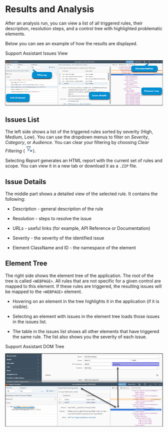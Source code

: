 <!-- loiof09fab15373b4735a36cbc3cace0c1f4 -->

# Results and Analysis

After an analysis run, you can view a list of all triggered rules, their description, resolution steps, and a control tree with highlighted problematic elements.



Below you can see an example of how the results are displayed.

   
  
<a name="loiof09fab15373b4735a36cbc3cace0c1f4__fig_j14_3k1_k1b"/>Support Assistant Issues View

 ![](images/Support_Assistant_Issues_View_78c90c5.png "Support Assistant Issues View") 



## Issues List

The left side shows a list of the triggered rules sorted by severity \(High, Medium, Low\). You can use the dropdown menus to filter on *Severity*, *Category*, or *Audience*. You can clear your filtering by choosing *Clear Filtering* \(![](../01_Whats-New/images/Clear_filter_icon_4a0cf3b.png)\).

Selecting *Report* generates an HTML report with the current set of rules and scope. You can view it in a new tab or download it as a `.ZIP` file.



## Issue Details

The middle part shows a detailed view of the selected rule. It contains the following:

-   Description - general description of the rule

-   Resolution - steps to resolve the issue

-   URLs - useful links \(for example, API Reference or Documentation\)

-   Severity - the severity of the identified issue

-   Element ClassName and ID - the namespace of the element




## Element Tree

The right side shows the element tree of the application. The root of the tree is called `<WEBPAGE>`. All rules that are not specific for a given control are mapped to this element. If these rules are triggered, the resulting issues will be mapped to the `<WEBPAGE>` element.

-   Hovering on an element in the tree highlights it in the application \(if it is visible\).

-   Selecting an element with issues in the element tree loads those issues in the issues list.

-   The table in the issues list shows all other elements that have triggered the same rule. The list also shows you the severity of each issue.


   
  
<a name="loiof09fab15373b4735a36cbc3cace0c1f4__fig_dhm_lk1_k1b"/>Support Assistant DOM Tree

 ![](images/Support_Assistant_DOM_Tree_4c280d1.png "Support Assistant DOM Tree") 


